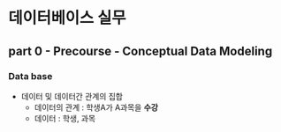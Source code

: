 # 데이터베이스 실무

## part 0 - Precourse - Conceptual Data Modeling
### Data base
- 데이터 및 데이터간 관계의 집합
  -  데이터의 관계 : 학생A가 A과목을 **수강**
  -  데이터 : 학생, 과목
